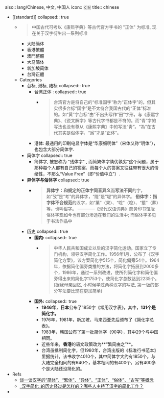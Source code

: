 also:: lang/Chinese, 中文, 中国人
icon:: 🇨🇳
title:: chinese

- [[standard]]
  collapsed:: true
  - > 中国古代可考以《康熙字典》等古代官方字书的 "正体" 为标准,  现在关于汉字衍生出一系列标准
    - 大陆简体
    - 香港繁體
    - 澳門整體
    - 大马简体
    - 新加坡简体
    - 台灣正體
  - Categories
    - 台标,  港标,  陆标
      collapsed:: true
      - 台湾正体 :
        collapsed:: true
        - > 台湾官方是将自己的“标准国字”称为“正体字”的，但其实很多台标“国字”是不太符合我国古代的“正体”标准的。如“黄”字台标“由”不出头写作“田”字形，与《康熙字典》、《说文解字》等古代字书都是不符的。而“青”字的写法也没有尊从《康熙字典》中的写法“靑”。“為”在古代其实是俗体字，“爲”才是“正体”。
      - 港体: 最通用的印刷电显字体是“华康细明体”（宋体又称“明体”），也包含大部分简体字.
    - 简体字
      collapsed:: true
      - 简体字, 被怒称为 "残体字" ,  而简繁体字孰优孰劣”这个问题，属于那种每个人都有自己的答案，而每个人的答案又往往带有很大的情绪性，不那么“Value Free”（即“价值中立”）.
    - **异体字与俗体字**
      collapsed:: true
      - > **异体字：**和规定的正体字**同音异义**而**写法不同**的字，如“攷”是“考”的异体字，“隄”是“堤”的异体字。
        **俗体字：**指**字体不合规范**的汉字，如“菓”（果）、“唸”（唸）、“塟”（葬）等，也叫俗字。
        ————《现代汉语词典》商务印书馆版
        俗体字现如今也有部分渗透在我们的生活中;  而俗体字多见于书法作品中
    - 历史
      collapsed:: true
      - **国内:**
        collapsed:: true
        - > 中华人民共和国成立以后的汉字简化运动。国家立了专门机构，领导汉字简化工作。1956年1月，公布了《汉字简化方案》，该方案简化字515个，简化偏旁54个。1964年，依据简化偏旁类推的方法，将简化字拓展到2000多个，1986年，通过一系列改进，使所列简化字和简化偏旁得出来的简化字1753个，使简化字总数达到2235个。
          (据我母亲回忆,  小时候学过两种汉字的写法,  第一版的部分写法要比现在更加简单)
      - **国外:**
        collapsed:: true
        - **1946年**，**日本**公布了1850字《常用汉字表》，其中，**131个是简化字。**
        - 1976年，1981年，新加坡，马来西亚先后颁布了《简化字总表》。
        - 1983年，韩国公布了第一批简体字（90字），其中29个与中国相同。
        - 近些年来，**香港**的语文政策改为**“繁简由之”**。
        - 台湾虽抵制简化字，但1980年，台湾出版的《标准行书范本》里据统计，该书收字4010个，其中简体字大约有1850个，与大陆完全相同的有640个，基本相同的有400个，另有400多个是大陆还没简化的。
- Refs
  - [谈一谈汉字的“简体”、“繁体”、“异体”、“正体”、“俗体”、“古写”等概念](https://zhuanlan.zhihu.com/p/87587931)
  - [_汉字简化_的历史经过是怎样的？哪些人主持了汉字的简化工作？](https://www.zhihu.com/question/19965854/answer/36442288)
-